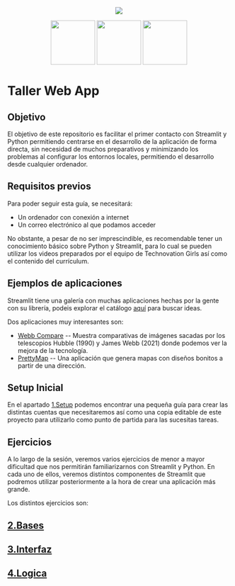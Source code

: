 <p align="center" >
  <img src="https://powertocode.org/wp-content/uploads/2023/10/tg-girls-logo-2ba7f013defb45c388aa736343073910d3ea1c5738693a196c59693643d0ffc3-1-768x262.png" />
</p>
<p align="center" >
  <img src="https://upload.wikimedia.org/wikipedia/commons/thumb/c/c3/Python-logo-notext.svg/1200px-Python-logo-notext.svg.png" height="100" />
  <img src="https://docs.streamlit.io/logo.svg" height="100" /> 
  <img src="https://cdn.pixabay.com/photo/2022/01/30/13/33/github-6980894_640.png" height="100" />
</p>

# Taller Web App

## Objetivo

El objetivo de este repositorio es facilitar el primer contacto con Streamlit y Python permitiendo centrarse en el desarrollo de la aplicación de forma directa, sin necesidad de muchos preparativos y minimizando los problemas al configurar los entornos locales, permitiendo el desarrollo desde cualquier ordenador.

## Requisitos previos

Para poder seguir esta guía, se necesitará:

- Un ordenador con conexión a internet
- Un correo electrónico al que podamos acceder

No obstante, a pesar de no ser imprescindible, es recomendable tener un conocimiento básico sobre Python y Streamlit, para lo cual se pueden utilizar los videos preparados por el equipo de Technovation Girls así como el contenido del currículum.

## Ejemplos de aplicaciones

Streamlit tiene una galería con muchas aplicaciones hechas por la gente con su librería, podeis explorar el catálogo [aquí]() para buscar ideas.

Dos aplicaciones muy interesantes son:

- [Webb Compare](https://webb-compare.streamlit.app/) -- Muestra comparativas de imágenes sacadas por los telescopios Hubble (1990) y James Webb (2021) donde podemos ver la mejora de la tecnología.
- [PrettyMap](https://prettymapp.streamlit.app/) -- Una aplicación que genera mapas con diseños bonitos a partir de una dirección.

## Setup Inicial

En el apartado [1.Setup](1.Setup) podemos encontrar una pequeña guía para crear las distintas cuentas que necesitaremos así como una copia editable de este proyecto para utilizarlo como punto de partida para las sucesitas tareas.

## Ejercicios

A lo largo de la sesión, veremos varios ejercicios de menor a mayor dificultad que nos permitirán familiarizarnos con Streamlit y Python. En cada uno de ellos, veremos distintos componentes de Streamlit que podremos utilizar posteriormente a la hora de crear una aplicación más grande.

Los distintos ejercicios son:

## [2.Bases](2.Bases)

## [3.Interfaz](3.Interfaz)

## [4.Logica](3.Logica)
